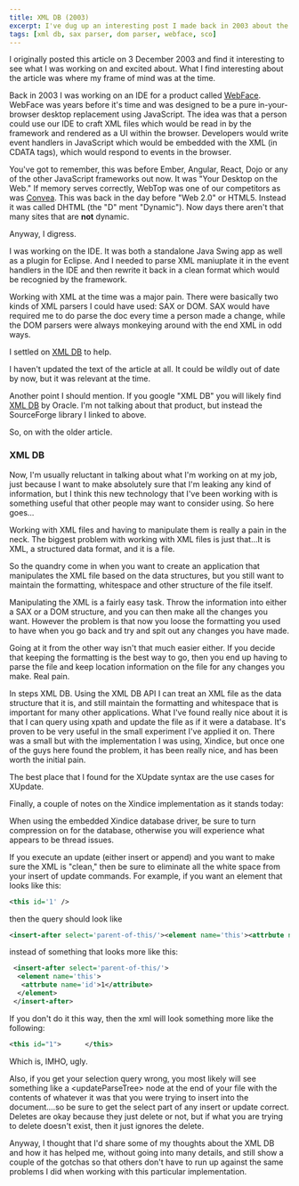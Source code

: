```yaml
---
title: XML DB (2003)
excerpt: I've dug up an interesting post I made back in 2003 about the SourceForge project "XML DB"
tags: [xml db, sax parser, dom parser, webface, sco]
---
```


I originally posted this article on 3 December 2003 and find it interesting to see what I was working on and excited about. What I find interesting about the article was where my frame of mind was at the time.

Back in 2003 I was working on an IDE for a product called [WebFace][webface]. WebFace was years before it's time and was designed to be a pure in-your-browser desktop replacement using JavaScript. The idea was that a person could use our IDE to craft XML files which would be read in by the framework and rendered as a UI within the browser. Developers would write event handlers in JavaScript which would be embedded with the XML (in CDATA tags), which would respond to events in the browser.

You've got to remember, this was before Ember, Angular, React, Dojo or any of the other JavaScript frameworks out now. It was "Your Desktop on the Web." If memory serves correctly, WebTop was one of our competitors as was [Convea][convea]. This was back in the day before "Web 2.0" or HTML5. Instead it was called DHTML (the "D" ment "Dynamic"). Now days there aren't that many sites that are **not** dynamic.

Anyway, I digress.

I was working on the IDE. It was both a standalone Java Swing app as well as a plugin for Eclipse. And I needed to parse XML maniuplate it in the event handlers in the IDE and then rewrite it back in a clean format which would be recognied by the framework.

Working with XML at the time was a major pain. There were basically two kinds of XML parsers I could have used: SAX or DOM. SAX would have required me to do parse the doc every time a person made a change, while the DOM parsers were always monkeying around with the end XML in odd ways.

I settled on [XML DB][xmldb] to help.

I haven't updated the text of the article at all. It could be wildly out of date by now, but it was relevant at the time.

Another point I should mention. If you google "XML DB" you will likely find [XML DB][oracle] by Oracle. I'm not talking about that product, but instead the SourceForge library I linked to above.

So, on with the older article.

### XML DB

Now, I'm usually reluctant in talking about what I'm working on at my job, just because I want to make absolutely sure that I'm leaking any kind of information, but I think this new technology that I've been working with is something useful that other people may want to consider using. So here goes...

Working with XML files and having to manipulate them is really a pain in the neck.  The biggest problem with working with XML files is just that...It is XML, a structured data format, and it is a file.

So the quandry come in when you want to create an application that manipulates the XML file based on the data structures, but you still want to maintain the formatting, whitespace and other structure of the file itself.

Manipulating the XML is a fairly easy task.  Throw the information into either a SAX or a DOM structure, and you can then make all the changes you want.  However the problem is that now you loose the formatting you used to have when you go back and try and spit out any changes you have made.

Going at it from the other way isn't that much easier either.  If you decide that keeping the formatting is the best way to go, then you end up having to parse the file and keep location information on the file for any changes you make.  Real pain.

In steps XML DB. Using the XML DB API I can treat an XML file as the data structure that it is, and still maintain the formatting and whitespace that is important for many other applications.  What I've found really nice about it is that I can query using xpath and update the file as if it were a database.  It's proven to be very useful in the small experiment I've applied it on.  There was a small but with the implementation I was using, Xindice, but once one of the guys here found the problem, it has been really nice, and has been worth the initial pain.

The best place that I found for the XUpdate syntax are the use cases for XUpdate.

Finally, a couple of notes on the Xindice implementation as it stands today:

When using the embedded Xindice database driver, be sure to turn compression on for the database, otherwise you will experience what appears to be thread issues.

If you execute an update (either insert or append) and you want to make sure the XML is "clean," then be sure to eliminate all the white space from your insert of update commands.  For example, if you want an element that looks like this:

~~~ xml
<this id='1' />
~~~

then the query should look like

~~~ xml
<insert-after select='parent-of-this/'><element name='this'><attrbute name='id'>1</attribute></element></insert-after>
~~~

instead of something that looks more like this:

~~~ xml
 <insert-after select='parent-of-this/'>
  <element name='this'>
   <attrbute name='id'>1</attribute>
  </element>
 </insert-after>
~~~

If you don't do it this way, then the xml will look something more like the following:

~~~ xml
<this id="1">      </this>
~~~

Which is, IMHO, ugly.

Also, if you get your selection query wrong, you most likely will see something like a &lt;updateParseTree&gt; node at the end of your file with the contents of whatever it was that you were trying to insert into the document....so be sure to get the select part of any insert or update correct.  Deletes are okay because they just delete or not, but if what you are trying to delete doesn't exist, then it just ignores the delete.

Anyway, I thought that I'd share some of my thoughts about the XML DB and how it has helped me, without going into many details, and still show a couple of the gotchas so that others don't have to run up against the same problems I did when working with this particular implementation.

[webface]: http://www2.sys-con.com/itsg/virtualcd/webservices/archives/0306/barbash/index.html
[xmldb]: http://xmldb-org.sourceforge.net/
[oracle]: http://www.oracle.com/technetwork/database/database-technologies/xmldb/overview/index.html
[convea]: https://web.archive.org/web/20030922054816/http://www.convea.com/
